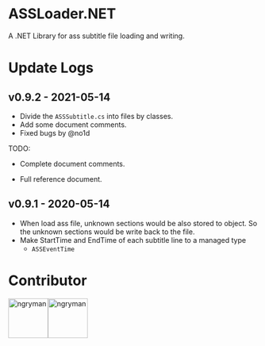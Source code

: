 # ASSLoader.NET
A .NET Library for ass subtitle file loading and writing.

# Update Logs

## v0.9.2 - 2021-05-14

* Divide the `ASSSubtitle.cs` into files by classes.
* Add some document comments.
* Fixed bugs by @no1d

TODO:

* Complete document comments.

* Full reference document.

v0.9.1 - 2020-05-14
---------------------
* When load ass file, unknown sections would be also stored to object.
  So the unknown sections would be write back to the file.
* Make StartTime and EndTime of each subtitle line to a managed type
  - `ASSEventTime`

# Contributor

<a href="https://github.com/toshiya14"><img src="https://avatars.githubusercontent.com/u/13333533?v=4" title="ngryman" width="80" height="80"></a><a href="https://github.com/ngryman"><img src="https://avatars.githubusercontent.com/u/11740438?v=4" title="ngryman" width="80" height="80"></a>

